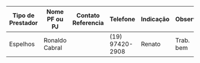 | Tipo de Prestador | Nome PF ou PJ  | Contato Referencia | Telefone        | Indicação | Observ.   |
| ----------------- | -------------- | ------------------ | --------------- | --------- | --------- |
| Espelhos          | Ronaldo Cabral |                    | (19) 97420-2908 | Renato    | Trab. bem |
